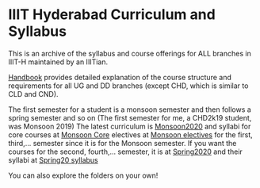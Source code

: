 # IIIT Hyderabad Curriculum and Syllabus

This is an archive of the syllabus and course offerings for ALL branches in IIIT-H maintained by an IIITian.

[Handbook](/Curriculum%20Handbook/UG-Dual_Curricula-2018.pdf) provides detailed explanation of the course structure and requirements for all UG and DD branches (except CHD, which is similar to CLD and CND).

The first semester for a student is a monsoon semester and then follows a spring semester and so on (The first semester for me, a CHD2k19 student, was Monsoon 2019)
The latest curriculum is [Monsoon2020](/M'20/ProgWiseCourseOfferings-M20-V1.pdf) and syllabi for core courses at [Monsoon Core](/M'20/UG-Core-Syllabus-M20-V2.pdf) electives at [Monsoon electives](/M'20/Elective-Syllabus-M20-V2.pdf) for the first, third,... semester since it is for the Monsoon semester. If you want the courses for the second, fourth,... semester, it is at [Spring2020](/S'20/Course%20Offerings-S20-V3.pdf) and their syllabi at [Spring20 syllabus](S'20/Syllabus%20for%20UG-Core%20and%20Elective%20courses-S20-V2.pdf)

You can also explore the folders on your own!
